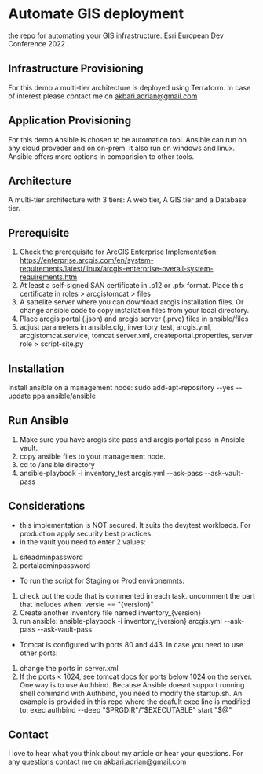 # Automate GIS deployment
the repo for automating your GIS infrastructure. Esri European Dev Conference 2022

## Infrastructure Provisioning
For this demo a multi-tier architecture is deployed using Terraform. In case of interest please contact me on akbari.adrian@gmail.com

## Application Provisioning
For this demo Ansible is chosen to be automation tool. Ansible can run on any cloud proveder and on on-prem. it also run on windows and linux. Ansible offers more options in comparision to other tools.

## Architecture
A multi-tier architecture with 3 tiers: A web tier, A GIS tier and a Database tier. 

## Prerequisite
1. Check the prerequisite for ArcGIS Enterprise Implementation: https://enterprise.arcgis.com/en/system-requirements/latest/linux/arcgis-enterprise-overall-system-requirements.htm
2. At least a self-signed SAN certificate in .p12 or .pfx format. Place this certificate in roles > arcgistomcat > files
3. A sattelite server where you can download arcgis installation files. Or change ansible code to copy installation files from your local directory.
4. Place arcgis portal (.json) and arcgis server (.prvc) files in ansible/files
4. adjust parameters in ansible.cfg, inventory_test, arcgis.yml, arcgistomcat.service, tomcat server.xml, createportal.properties, server role > script-site.py

## Installation
Install ansible on a management node: 
sudo add-apt-repository --yes --update ppa:ansible/ansible

## Run Ansible
1. Make sure you have arcgis site pass and arcgis portal pass in Ansible vault. 
2. copy ansible files to your management node. 
3. cd to /ansible directory
3. ansible-playbook -i inventory_test arcgis.yml --ask-pass --ask-vault-pass


## Considerations
- this implementation is NOT secured. It suits the dev/test workloads. For production apply security best practices. 
- in the vault you need to enter 2 values: 
1. siteadminpassword
2. portaladminpassword
- To run the script for Staging or Prod environemnts:
1. check out the code that is commented in each task. uncomment the part that includes when: versie == "{version}"
2. Create another inventory file named inventory_{version}
3. run ansible: ansible-playbook -i inventory_{version} arcgis.yml --ask-pass --ask-vault-pass
- Tomcat is configured wtih ports 80 and 443. In case you need to use other ports:
1. change the ports in server.xml
2. If the ports < 1024, see tomcat docs for ports below 1024 on the server. One way is to use Authbind. Because Ansible doesnt support running shell command with Authbind, you  need  to modify the startup.sh. An example is provided in this repo where the deafult exec line is modified to:
exec authbind --deep  "$PRGDIR"/"$EXECUTABLE" start "$@"

## Contact
I love to hear what you think about my article or hear your questions.
For any questions contact me on akbari.adrian@gmail.com